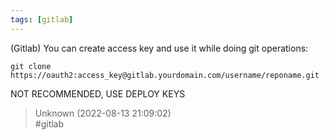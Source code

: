 ```yaml
---
tags: [gitlab]
---
```


(Gitlab) You can create access key and use it while doing git operations:

```  
git clone https://oauth2:access_key@gitlab.yourdomain.com/username/reponame.git  
```

NOT RECOMMENDED, USE DEPLOY KEYS  

> Unknown (2022-08-13 21:09:02)  
> #gitlab

